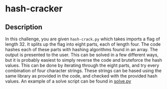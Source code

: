 # hash-cracker
## Description
In this challenge, you are given `hash-crack.py` which takes imports a flag of length 32. It splits up the flag into eight parts, each of length four. The code hashes each of these parts with hashing algorithms found in an array. The output is presented to the user.
This can be solved in a few different ways, but it is probably easiest to simply reverse the code and bruteforce the hash values. This can be done by iterating through the eight parts, and try every combination of four character strings. These strings can be hased using the same library as provided in the code, and checked with the provided hash values.
An example of a solve script can be found in [solve.py](solve.py)
